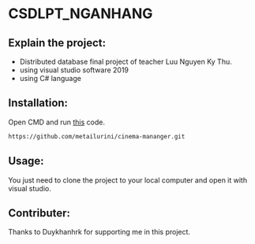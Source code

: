 # CSDLPT_NGANHANG
## Explain the project:
  - Distributed database final project of teacher Luu Nguyen Ky Thu.
  - using visual studio software 2019
  - using C# language
## Installation:
Open CMD and run [this](https://github.com/metailurini/cinema-mananger.git) code.
```bash
https://github.com/metailurini/cinema-mananger.git
```
## Usage:
You just need to clone the project to your local computer and open it with visual studio.
## Contributer:
Thanks to Duykhanhrk for supporting me in this project.

